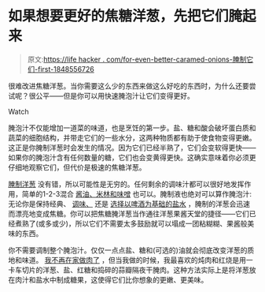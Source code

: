 # 如果想要更好的焦糖洋葱，先把它们腌起来

> 原文:[https://life hacker . com/for-even-better-caramed-onions-腌制它们-first-1848556726](https://lifehacker.com/for-even-better-caramelized-onions-marinate-them-first-1848556726)

很难改进焦糖洋葱。当你需要这么少的东西来做这么好吃的东西时，为什么还要尝试呢？很公平——但是你可以用快速腌泡汁让它们变得更好。

Watch

腌泡汁不仅能增加一道菜的味道，也是烹饪的第一步。盐、糖和酸会破坏蛋白质和蔬菜的细胞结构，并带走它们的一些水分，这两种物质都有助于使食物变得更嫩。这正是你腌制洋葱时会发生的情况。因为它们已经半熟了，它们会变软得更快——如果你的腌泡汁含有任何数量的糖，它们也会变黄得更快。这确实意味着你必须更仔细地观察它们，但代价是极速的焦糖洋葱。

[腌制洋葱](https://lifehacker.com/stop-overthinking-your-marinades-1825768994) 没有错，所以可能性是无穷的。任何剩余的调味汁都可以很好地发挥作用，简单的1-2-3混合 [酱油、米林和味噌](https://lifehacker.com/make-this-simple-miso-marinade-for-all-of-your-meaty-ne-1796723345) 也可以。腌制液也绝对可以算作腌泡汁:无论你是保持经典、 [调味、](https://lifehacker.com/spice-up-your-life-with-tajin-pickled-onions-1841812625) 还是 [选择以啤酒为基础的盐水](https://lifehacker.com/use-beer-to-pickle-your-vegetables-1828505732) ，腌制的洋葱会迅速而漂亮地变成焦糖。你可以把焦糖腌洋葱当作通往洋葱果酱天堂的捷径——它们已经煮熟了(或多或少)，所以它们不需要太多鼓励就可以塌成一团粘糊糊、果酱般美味的东西。

你不需要调制整个腌泡汁。仅仅一点点盐、糖和(可选的)油就会彻底改变洋葱的质地和味道。 [我不再在家做肉了](https://lifehacker.com/how-to-become-a-vegetarian-or-eat-less-meat-1846842178) ，但当我做的时候，我最喜欢的炖肉和红烧是用一卡车切片的洋葱、盐、红糖和捣碎的蒜瓣隔夜干腌肉。这种方法实际上是将洋葱放在肉汁和盐水中制成糖果，这使得它们比你想象的更嫩、更美味。